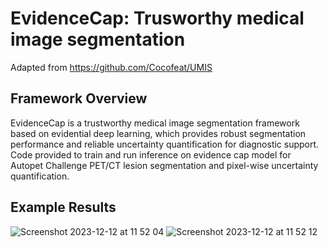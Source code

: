 # EvidenceCap: Trusworthy medical image segmentation
Adapted from https://github.com/Cocofeat/UMIS


## Framework Overview
EvidenceCap is a trustworthy medical image segmentation framework based on evidential deep learning, which provides robust segmentation performance and reliable uncertainty quantification for diagnostic support. 
Code provided to train and run inference on evidence cap model for Autopet Challenge PET/CT lesion segmentation and pixel-wise uncertainty quantification.

## Example Results

![Screenshot 2023-12-12 at 11 52 04](https://github.com/anissa218/Uncertainty_Segmentation/assets/73247232/2680874c-0b33-4727-b65a-d8ad295892d9)
![Screenshot 2023-12-12 at 11 52 12](https://github.com/anissa218/Uncertainty_Segmentation/assets/73247232/859ab998-803c-4601-a802-fc728a38ed3d)
